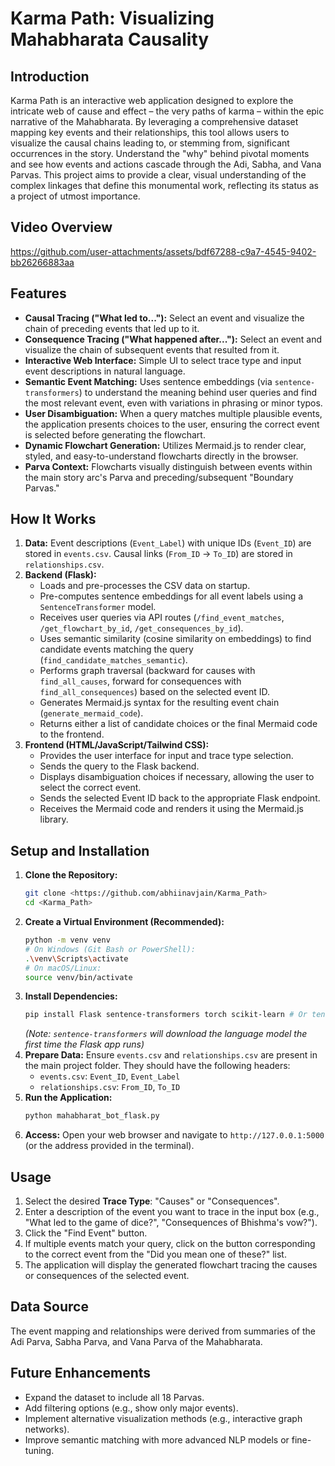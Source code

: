 # Karma Path: Visualizing Mahabharata Causality

## Introduction

Karma Path is an interactive web application designed to explore the intricate web of cause and effect – the very paths of karma – within the epic narrative of the Mahabharata. By leveraging a comprehensive dataset mapping key events and their relationships, this tool allows users to visualize the causal chains leading to, or stemming from, significant occurrences in the story. Understand the "why" behind pivotal moments and see how events and actions cascade through the Adi, Sabha, and Vana Parvas. This project aims to provide a clear, visual understanding of the complex linkages that define this monumental work, reflecting its status as a project of utmost importance.

## Video Overview 

https://github.com/user-attachments/assets/bdf67288-c9a7-4545-9402-bb26266883aa

## Features

* **Causal Tracing ("What led to..."):** Select an event and visualize the chain of preceding events that led up to it.
* **Consequence Tracing ("What happened after..."):** Select an event and visualize the chain of subsequent events that resulted from it.
* **Interactive Web Interface:** Simple UI to select trace type and input event descriptions in natural language.
* **Semantic Event Matching:** Uses sentence embeddings (via `sentence-transformers`) to understand the meaning behind user queries and find the most relevant event, even with variations in phrasing or minor typos.
* **User Disambiguation:** When a query matches multiple plausible events, the application presents choices to the user, ensuring the correct event is selected before generating the flowchart.
* **Dynamic Flowchart Generation:** Utilizes Mermaid.js to render clear, styled, and easy-to-understand flowcharts directly in the browser.
* **Parva Context:** Flowcharts visually distinguish between events within the main story arc's Parva and preceding/subsequent "Boundary Parvas."

## How It Works

1.  **Data:** Event descriptions (`Event_Label`) with unique IDs (`Event_ID`) are stored in `events.csv`. Causal links (`From_ID` -> `To_ID`) are stored in `relationships.csv`.
2.  **Backend (Flask):**
    * Loads and pre-processes the CSV data on startup.
    * Pre-computes sentence embeddings for all event labels using a `SentenceTransformer` model.
    * Receives user queries via API routes (`/find_event_matches`, `/get_flowchart_by_id`, `/get_consequences_by_id`).
    * Uses semantic similarity (cosine similarity on embeddings) to find candidate events matching the query (`find_candidate_matches_semantic`).
    * Performs graph traversal (backward for causes with `find_all_causes`, forward for consequences with `find_all_consequences`) based on the selected event ID.
    * Generates Mermaid.js syntax for the resulting event chain (`generate_mermaid_code`).
    * Returns either a list of candidate choices or the final Mermaid code to the frontend.
3.  **Frontend (HTML/JavaScript/Tailwind CSS):**
    * Provides the user interface for input and trace type selection.
    * Sends the query to the Flask backend.
    * Displays disambiguation choices if necessary, allowing the user to select the correct event.
    * Sends the selected Event ID back to the appropriate Flask endpoint.
    * Receives the Mermaid code and renders it using the Mermaid.js library.


## Setup and Installation

1.  **Clone the Repository:**
    ```bash
    git clone <https://github.com/abhiinavjain/Karma_Path>
    cd <Karma_Path>
    ```
2.  **Create a Virtual Environment (Recommended):**
    ```bash
    python -m venv venv
    # On Windows (Git Bash or PowerShell):
    .\venv\Scripts\activate
    # On macOS/Linux:
    source venv/bin/activate
    ```
3.  **Install Dependencies:**
    ```bash
    pip install Flask sentence-transformers torch scikit-learn # Or tensorflow instead of torch
    ```
    *(Note: `sentence-transformers` will download the language model the first time the Flask app runs)*
4.  **Prepare Data:** Ensure `events.csv` and `relationships.csv` are present in the main project folder. They should have the following headers:
    * `events.csv`: `Event_ID`, `Event_Label`
    * `relationships.csv`: `From_ID`, `To_ID`
5.  **Run the Application:**
    ```bash
    python mahabharat_bot_flask.py
    ```
6.  **Access:** Open your web browser and navigate to `http://127.0.0.1:5000` (or the address provided in the terminal).

## Usage

1.  Select the desired **Trace Type**: "Causes" or "Consequences".
2.  Enter a description of the event you want to trace in the input box (e.g., "What led to the game of dice?", "Consequences of Bhishma's vow?").
3.  Click the "Find Event" button.
4.  If multiple events match your query, click on the button corresponding to the correct event from the "Did you mean one of these?" list.
5.  The application will display the generated flowchart tracing the causes or consequences of the selected event.

## Data Source

The event mapping and relationships were derived from summaries of the Adi Parva, Sabha Parva, and Vana Parva of the Mahabharata. 

## Future Enhancements

* Expand the dataset to include all 18 Parvas.
* Add filtering options (e.g., show only major events).
* Implement alternative visualization methods (e.g., interactive graph networks).
* Improve semantic matching with more advanced NLP models or fine-tuning.
